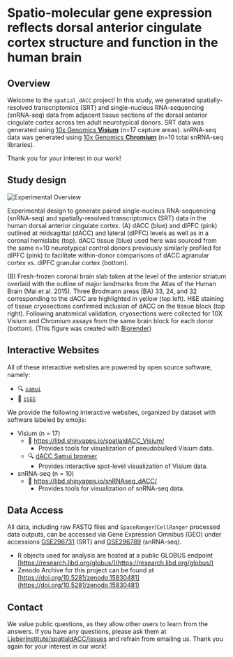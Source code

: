 # Spatio-molecular gene expression reflects dorsal anterior cingulate cortex structure and function in the human brain
## Overview

Welcome to the `spatial_dACC` project! In this study, we generated
spatially-resolved transcriptomics (SRT) and single-nucleus
RNA-sequencing (snRNA-seq) data from adjacent tissue sections of the
dorsal anterior cingulate cortex across ten adult neurotypical donors. SRT
data was generated using [10x Genomics
**Visium**](https://www.10xgenomics.com/products/spatial-gene-expression)
(n=17 capture areas). snRNA-seq data was generated using [10x Genomics
**Chromium**](https://www.10xgenomics.com/products/single-cell-gene-expression)
(n=10 total snRNA-seq libraries).

Thank you for your interest in our work!

## Study design

![Experimental Overview](./img/dACC_overview.png)

Experimental design to generate paired single-nucleus RNA-sequencing
(snRNA-seq) and spatially-resolved transcriptomics (SRT) data in the
human dorsal anterior cingulate cortex. (A) dACC (blue) and dlPFC (pink) outlined at midsagittal (dACC) and lateral (dlPFC) levels as well as in a coronal hemislabs (top). dACC tissue (blue) used here was sourced from the same n=10 neurotypical control donors previously similarly profiled for dlPFC (pink) to facilitate within-donor comparisons of dACC agranular cortex vs. dlPFC granular cortex (bottom).

(B) Fresh-frozen coronal brain slab taken at the level of the anterior striatum overlaid with the outline of major landmarks from the Atlas of the Human Brain (Mai et al. 2015). Three Brodmann areas (BA) 33, 24, and 32 corresponding to the dACC are highlighted in yellow (top left). H&E staining of tissue cryosections confirmed inclusion of dACC on the tissue block (top right). Following anatomical validation, cryosections were collected for 10X Visium and Chromium assays from the same brain block for each donor (bottom). (This figure was created with
[Biorender](https://biorender.com))

## Interactive Websites

All of these interactive websites are powered by open source software,
namely:

- 🔍 [`samui`](http://dx.doi.org/10.1017/S2633903X2300017X)
- 👀 [`iSEE`](https://doi.org/10.12688%2Ff1000research.14966.1)

We provide the following interactive websites, organized by dataset with
software labeled by emojis:

- Visium (n = 17)
  - 👀 <https://libd.shinyapps.io/spatialdACC_Visium/>
    - Provides tools for visualization of pseudobulked Visium data.
  - 🔍 [dACC Samui
    browser](https://samuibrowser.com/from?url=data.libd.org/samuibrowser/&s=Br2720_V12J03-002_A1&s=Br2720_V12N28-331_A1&s=Br2720_V12N28-332_A1&s=Br2743_V12N28-334_C1&s=Br3942_V12N28-334_A1&s=Br6423_V12N28-334_D1&s=Br6432_V12J03-002_B1&s=Br6432_V12N28-331_B1&s=Br6432_V12N28-332_B1&s=Br6471_V12J03-002_C1&s=Br6471_V12N28-331_C1&s=Br6471_V12N28-332_C1&s=Br6522_V12N28-331_D1&s=Br6522_V12N28-332_D1&s=Br8325_V12Y31-080_C1&s=Br8492_V12N28-334_B1&s=Br8667_V12Y31-080_B1)
    - Provides interactive spot-level visualization of Visium data.
- snRNA-seq (n = 10)
  - 👀 <https://libd.shinyapps.io/snRNAseq_dACC/>
    - Provides tools for visualization of snRNA-seq data.
   
## Data Access

All data, including raw FASTQ files and `SpaceRanger`/`CellRanger`
processed data outputs, can be accessed via Gene Expression Omnibus
(GEO) under accessions
[GSE296731](https://www.ncbi.nlm.nih.gov/geo/query/acc.cgi?acc=GSE296731)
(SRT) and
[GSE296789](https://www.ncbi.nlm.nih.gov/geo/query/acc.cgi?acc=GSE296789)
(snRNA-seq).

- R objects used for analysis are hosted at a public GLOBUS endpoint [https://research.libd.org/globus/](https://research.libd.org/globus/)
- Zenodo Archive for this project can be found at [https://doi.org/10.5281/zenodo.15830481](https://doi.org/10.5281/zenodo.15830481)

## Contact

We value public questions, as they allow other users to learn from the
answers. If you have any questions, please ask them at
[LieberInstitute/spatialdACC/issues](https://github.com/LieberInstitute/spatialdACC/issues)
and refrain from emailing us. Thank you again for your interest in our
work!



